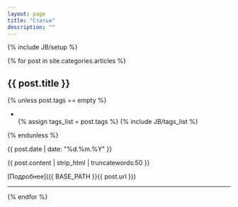 ```yaml
---
layout: page
title: "Статьи"
description: ""
---
```

{% include JB/setup %}

{% for post in site.categories.articles %}
## {{ post.title }}

{% unless post.tags == empty %}
<div class="row">
    <ul class="tag_box inline">
        <li><i class="icon-tags" title="Теги страницы"></i></li>
        {% assign tags_list = post.tags %}
        {% include JB/tags_list %}
    </ul>
</div>
{% endunless %}

{{ post.date | date: "%d.%m.%Y" }}

{{ post.content | strip_html | truncatewords:50 }}

[Подробнее]({{ BASE_PATH }}{{ post.url }})

---

{% endfor %} 
